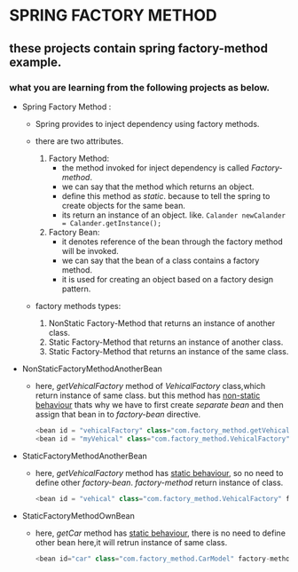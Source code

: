 # SPRING FACTORY METHOD

## these projects contain spring factory-method example. 

   ### what you are learning from the following projects as below.

   - Spring Factory Method :
      - Spring provides to inject dependency using factory methods.
      - there are two attributes.
         1. Factory Method:
            - the method invoked for inject dependency is called *Factory-method*.
            - we can say that the method which returns an object.
            - define this method as *static*. because to tell the spring to create objects for the same bean.
            - its return an instance of an object. like. `Calander newCalander = Calander.getInstance();`
         2. Factory Bean:
            - it denotes reference of the bean through the factory method will be invoked.
            - we can say that the bean of a class contains a factory method.
            - it is used for creating an object based on a factory design pattern.
      
      - factory methods types:
         1. NonStatic Factory-Method that returns an instance of another class.
         2. Static Factory-Method that returns an instance of another class.
         3. Static Factory-Method that returns an instance of the same class.  
      
   - NonStaticFactoryMethodAnotherBean
     -  here, *getVehicalFactory* method of *VehicalFactory* class,which return instance of same class. but this method has <u>non-static behaviour</u> thats why we have to first create *separate bean* and then assign that bean in to *factory-bean* directive.
         ```java
         <bean id = "vehicalFactory" class="com.factory_method.getVehicalFactory"/>
         <bean id = "myVehical" class="com.factory_method.VehicalFactory" factory-method="getVehicalFactory" factory-bean="vehicalFactory"/>
         ```

   - StaticFactoryMethodAnotherBean
     - here, *getVehicalFactory* method has <u>static behaviour</u>, so no need to define other *factory-bean*. *factory-method* return instance of class.
         ```java
         <bean id = "vehical" class="com.factory_method.VehicalFactory" factory-method="getVehicalFactory"/> 
         ``` 
   - StaticFactoryMethodOwnBean
     - here, *getCar* method has  <u>static behaviour</u>, there is no need to define other bean here,it will retrun instance of same class. 
         ```java
         <bean id="car" class="com.factory_method.CarModel" factory-method="getCar" />
         ``` 
     

